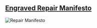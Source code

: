 ## [Engraved Repair Manifesto](./ManifestoEngrave.svg)
![Repair Manifesto](../img/Empty/iFixit/Manifesto.jpg)